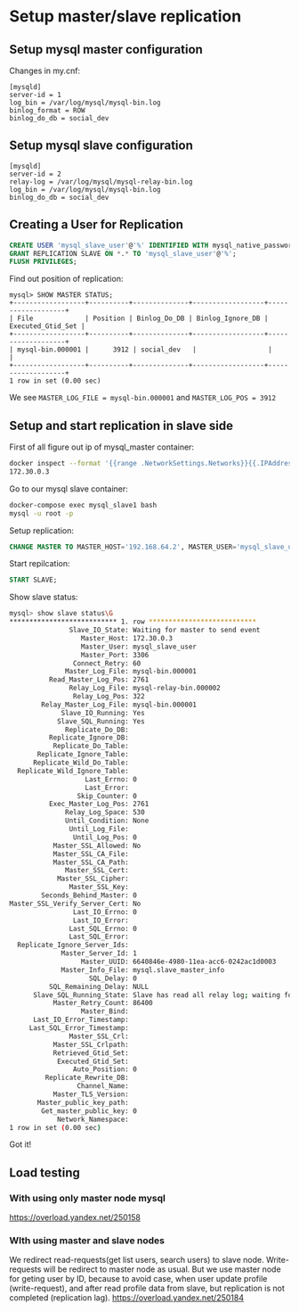 # Setup master/slave replication
## Setup mysql master configuration
Changes in my.cnf:
```
[mysqld]
server-id = 1
log_bin = /var/log/mysql/mysql-bin.log
binlog_format = ROW
binlog_do_db = social_dev
```

## Setup mysql slave configuration
```
[mysqld]
server-id = 2
relay-log = /var/log/mysql/mysql-relay-bin.log
log_bin = /var/log/mysql/mysql-bin.log
binlog_do_db = social_dev
```

## Creating a User for Replication

```sql
CREATE USER 'mysql_slave_user'@'%' IDENTIFIED WITH mysql_native_password BY 'password';
GRANT REPLICATION SLAVE ON *.* TO 'mysql_slave_user'@'%';
FLUSH PRIVILEGES;
```

Find out position of replication:
```
mysql> SHOW MASTER STATUS;
+------------------+----------+--------------+------------------+-------------------+
| File             | Position | Binlog_Do_DB | Binlog_Ignore_DB | Executed_Gtid_Set |
+------------------+----------+--------------+------------------+-------------------+
| mysql-bin.000001 |      3912 | social_dev   |                  |                   |
+------------------+----------+--------------+------------------+-------------------+
1 row in set (0.00 sec)
```
We see `MASTER_LOG_FILE = mysql-bin.000001` and `MASTER_LOG_POS = 3912`

## Setup and start replication in slave side
First of all figure out ip of mysql_master container:
```bash
docker inspect --format '{{range .NetworkSettings.Networks}}{{.IPAddress}}{{end}}' "$@" mysql_master
172.30.0.3
```

Go to our mysql slave container:
```bash
docker-compose exec mysql_slave1 bash
mysql -u root -p
```
Setup replication:
```sql
CHANGE MASTER TO MASTER_HOST='192.168.64.2', MASTER_USER='mysql_slave_user', MASTER_PASSWORD='password', MASTER_LOG_FILE='mysql-bin.000003', MASTER_LOG_POS=849;
```
Start repilcation:
```sql
START SLAVE;
```

Show slave status:
```bash
mysql> show slave status\G
*************************** 1. row ***************************
               Slave_IO_State: Waiting for master to send event
                  Master_Host: 172.30.0.3
                  Master_User: mysql_slave_user
                  Master_Port: 3306
                Connect_Retry: 60
              Master_Log_File: mysql-bin.000001
          Read_Master_Log_Pos: 2761
               Relay_Log_File: mysql-relay-bin.000002
                Relay_Log_Pos: 322
        Relay_Master_Log_File: mysql-bin.000001
             Slave_IO_Running: Yes
            Slave_SQL_Running: Yes
              Replicate_Do_DB: 
          Replicate_Ignore_DB: 
           Replicate_Do_Table: 
       Replicate_Ignore_Table: 
      Replicate_Wild_Do_Table: 
  Replicate_Wild_Ignore_Table: 
                   Last_Errno: 0
                   Last_Error: 
                 Skip_Counter: 0
          Exec_Master_Log_Pos: 2761
              Relay_Log_Space: 530
              Until_Condition: None
               Until_Log_File: 
                Until_Log_Pos: 0
           Master_SSL_Allowed: No
           Master_SSL_CA_File: 
           Master_SSL_CA_Path: 
              Master_SSL_Cert: 
            Master_SSL_Cipher: 
               Master_SSL_Key: 
        Seconds_Behind_Master: 0
Master_SSL_Verify_Server_Cert: No
                Last_IO_Errno: 0
                Last_IO_Error: 
               Last_SQL_Errno: 0
               Last_SQL_Error: 
  Replicate_Ignore_Server_Ids: 
             Master_Server_Id: 1
                  Master_UUID: 6640846e-4980-11ea-acc6-0242ac1d0003
             Master_Info_File: mysql.slave_master_info
                    SQL_Delay: 0
          SQL_Remaining_Delay: NULL
      Slave_SQL_Running_State: Slave has read all relay log; waiting for more updates
           Master_Retry_Count: 86400
                  Master_Bind: 
      Last_IO_Error_Timestamp: 
     Last_SQL_Error_Timestamp: 
               Master_SSL_Crl: 
           Master_SSL_Crlpath: 
           Retrieved_Gtid_Set: 
            Executed_Gtid_Set: 
                Auto_Position: 0
         Replicate_Rewrite_DB: 
                 Channel_Name: 
           Master_TLS_Version: 
       Master_public_key_path: 
        Get_master_public_key: 0
            Network_Namespace: 
1 row in set (0.00 sec)
```

Got it!

## Load testing
### With using only master node mysql
https://overload.yandex.net/250158

### WIth using master and slave nodes
We redirect read-requests(get list users, search users) to slave node. Write-requests will be redirect to master node as usual. But we use master node for geting user by ID, because to avoid case, when user update profile (write-request), and after read profile data from slave, but replication is not completed (replication lag).
https://overload.yandex.net/250184